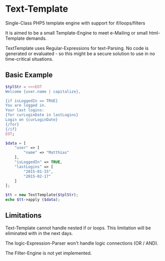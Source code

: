 # Text-Template
Single-Class PHP5 template engine with support for if/loops/filters

It is aimed to be a small Template-Engine to meet e-Mailing or small html-Template demands.

TextTemplate uses Regular-Expressions for text-Parsing. No code is generated or evaluated - so this might
be a secure solution to use in no time-critical situations.

## Basic Example
```php
$tplStr = <<<EOT
Welcome {user.name | capitalize},

{if isLoggedIn == TRUE}
You are logged in.
Your last logins:
{for curLoginDate in lastLogins}
Login on {curLoginDate}
{/for}
{/if}
EOT;

$data = [
    "user" => [
        "name" => "Matthias"
    ],
    "isLoggedIn" => TRUE,
    "lastLogins" => [
        "2015-01-15",
        "2015-02-17"
    ]
];

$tt = new TextTemplate($tplStr);
echo $tt->apply ($data);
```

## Limitations

Text-Template cannot handle nested if or loops. This limitation will be eliminated with in 
the next days.

The logic-Expression-Parser won't handle logic connections (OR / AND).

The Filter-Engine is not yet implemented.


